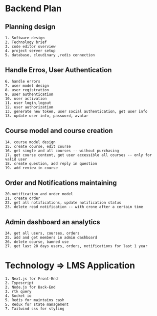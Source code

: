 # Backend Plan

## Planning design

    1. Software design
    2. Technology brief
    3. code editor overview
    4. project server setup
    5. database, cloudinary ,redis connection

## Handle Erros, User Authentication

    6. handle errors
    7. user model design
    8. user registration
    9. user authentication
    10. user activation
    11. user login,logout
    12. user authorization
    13. generate new token, user social authentication, get user info
    13. update user info, password, avatar

## Course model and course creation

    14. course model design
    15. create course, edit course
    16. get single and all courses -- without purchasing
    17. get course content, get user accessible all courses -- only for valid user
    18. create question, add reply in question
    19. add review in course

## Order and Notifications maintaining

    20.notification and order model
    21. create order
    22. get all notifications, update notification status
    23. delete read notification -- with crone after a certain time

## Admin dashboard an analytics

    24. get all users, courses, orders
    25. add and get members in admin dashboard
    26. delete course, banned use
    27. get last 28 days users, orders, notifications for last 1 year

# Technology => LMS Application

    1. Next.js for Front-End
    2. Typescript
    2. Node.js for Back-End
    3. rtk query
    4. Socket io
    5. Redis for maintains cash
    5. Redux for state management
    7. Tailwind css for styling
